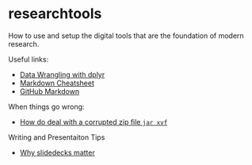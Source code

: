 # researchtools

How to use and setup the digital tools that are the foundation of modern research.

Useful links:

- [Data Wrangling with dplyr](http://www.rstudio.com/wp-content/uploads/2015/02/data-wrangling-cheatsheet.pdf)
- [Markdown Cheatsheet](https://help.github.com/articles/markdown-basics/)
- [GitHub Markdown](https://help.github.com/articles/github-flavored-markdown/)

When things go wrong:

- [How do deal with a corrupted zip file `jar xvf`](http://askubuntu.com/questions/54904/unzip-error-end-of-central-directory-signature-not-found)

Writing and Presentaiton Tips

- [Why slidedecks matter](http://abovethecrowd.com/2015/07/07/in-defense-of-the-deck/)
